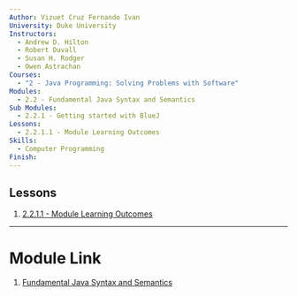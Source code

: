 ```yaml
---
Author: Vizuet Cruz Fernando Ivan
University: Duke University
Instructors:
  - Andrew D. Hilton
  - Robert Duvall
  - Susan H. Rodger
  - Owen Astrachan
Courses:
  - "2 - Java Programming: Solving Problems with Software"
Modules:
  - 2.2 - Fundamental Java Syntax and Semantics
Sub Modules:
  - 2.2.1 - Getting started with BlueJ
Lessons:
  - 2.2.1.1 - Module Learning Outcomes
Skills:
  - Computer Programming
Finish:
---
```

## Lessons

1. [2.2.1.1 - Module Learning Outcomes](https://www.coursera.org/learn/java-programming/supplement/6CLKD/module-learning-outcomes)

---
# Module Link 

1. [Fundamental Java Syntax and Semantics](https://www.coursera.org/learn/java-programming/home/module/2)